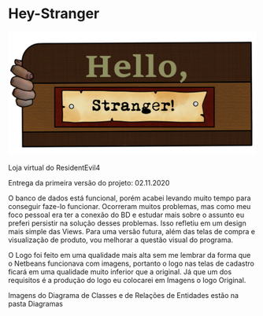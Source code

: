 # Hey-Stranger
![alt text](https://github.com/EduardoHS-ZWrld/Hey-Stranger/blob/main/src/Imagens/HS-Logo1.png?raw=true)

Loja virtual do ResidentEvil4

Entrega da primeira versão do projeto: 02.11.2020

O banco de dados está funcional, porém acabei levando muito tempo para conseguir faze-lo funcionar.
Ocorreram muitos problemas, mas como meu foco pessoal era ter a conexão do BD e estudar mais sobre o assunto eu preferi persistir na solução desses problemas.
Isso refletiu em um design mais simple das Views.
Para uma versão futura, além das telas de compra e visualização de produto, vou melhorar a questão visual do programa.

O Logo foi feito em uma qualidade mais alta sem me lembrar da forma que o Netbeans funcionava com imagens, 
portanto o logo nas telas de cadastro ficará em uma qualidade muito inferior que a original.
Já que um dos requisitos é a produção do logo eu colocarei em Imagens o logo Original.

Imagens do Diagrama de Classes e de Relações de Entidades estão na pasta Diagramas
